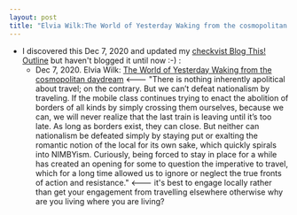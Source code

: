 ```yaml
---
layout: post
title: "Elvia Wilk:The World of Yesterday Waking from the cosmopolitan daydream"
---
```

*  I discovered this Dec 7, 2020 and updated my [checkvist Blog This! Outline](http://rolandtanglao.com/2020/07/29/p1-blogthis-checkvist-list-links-to-blog/) but haven't blogged it until now :-) :
    *   Dec 7, 2020. Elvia Wilk: [The World of Yesterday Waking from the cosmopolitan daydream](https://thebaffler.com/salvos/the-world-of-yesterday-wilk) <---   "There is nothing inherently apolitical about travel; on the contrary. But we can’t defeat nationalism by traveling. If the mobile class continues trying to enact the abolition of borders of all kinds by simply crossing them ourselves, because we can, we will never realize that the last train is leaving until it’s too late. As long as borders exist, they can close. But neither can nationalism be defeated simply by staying put or exalting the romantic notion of the local for its own sake, which quickly spirals into NIMBYism. Curiously, being forced to stay in place for a while has created an opening for some to question the imperative to travel, which for a long time allowed us to ignore or neglect the true fronts of action and resistance." <--- it's best to engage locally rather than get your engagement from travelling elsewhere otherwise why are you living where you are living?

